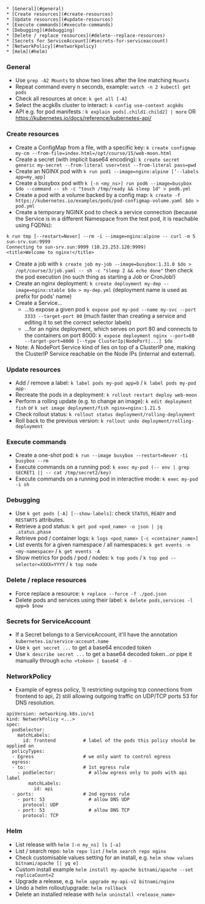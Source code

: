 <!-- TOC -->
    * [General](#general)
    * [Create resources](#create-resources)
    * [Update resources](#update-resources)
    * [Execute commands](#execute-commands)
    * [Debugging](#debugging)
    * [Delete / replace resources](#delete--replace-resources)
    * [Secrets for ServiceAccount](#secrets-for-serviceaccount)
    * [NetworkPolicy](#networkpolicy)
    * [Helm](#helm)
<!-- TOC -->

### General
- Use `grep -A2 Mounts` to show two lines after the line matching `Mounts`
- Repeat command every n seconds, example: `watch -n 2 kubectl get pods`
- Check all resources at once: `k get all [-A]`
- Select the acgk8s cluster to interact: `k config use-context acgk8s`
- API e.g. for pod manifests : `k explain pods[.child1.child2] | more` OR https://kubernetes.io/docs/reference/kubernetes-api/

### Create resources
- Create a ConfigMap from a file, with a specific key: `k create configmap my-cm --from-file=index.html=/opt/course/15/web-moon.html`
- Create a secret (with implicit base64 encoding): `k create secret generic my-secret --from-literal user=test --from-literal pass=pwd`
- Create an NGINX pod with `k run pod1 --image=nginx:alpine [’--labels app=my_app]`
- Create a busybox pod with `k [-n <my_ns>] run pod6 --image=busybox $do --command -- sh -c "touch /tmp/ready && sleep 1d" > pod6.yml`
- Create a pod with a volume backed by a config map: `k create -f https://kubernetes.io/examples/pods/pod-configmap-volume.yaml $do > pod.yml`
- Create a temporary NGINX pod to check a service connection (because the Service is in a different Namespace from the test pod, it is reachable using FQDNs):
```
k run tmp [--restart=Never] --rm -i --image=nginx:alpine -- curl -m 5 sun-srv.sun:9999
Connecting to sun-srv.sun:9999 (10.23.253.120:9999)
<title>Welcome to nginx!</title>
```
- Create a job with `k create job my-job --image=busybox:1.31.0 $do > /opt/course/3/job.yaml -- sh -c "sleep 2 && echo done"` then check the pod execution (no such thing as starting a Job or CronJob!)
- Create an nginx deployment: `k create deployment my-dep --image=nginx:stable $do > my-dep.yml` (deployment name is used as prefix for pods' name)
- Create a Service...
  - ...to expose a given pod `k expose pod my-pod --name my-svc --port 3333 --target-port 80` (much faster than creating a service and editing it to set the correct selector labels) 
  - ...for an nginx deployment, which serves on port 80 and connects to the containers on port 8000: `k expose deployment nginx --port=80 --target-port=8000 [--type ClusterIp|NodePort|...] $do`
- Note: A NodePort Service kind of lies on top of a ClusterIP one, making the ClusterIP Service reachable on the Node IPs (internal and external).

### Update resources
- Add / remove a label: `k label pods my-pod app=b` / `k label pods my-pod app-`
- Recreate the pods in a deployment: `k rollout restart deploy web-moon`
- Perform a rolling update (e.g. to change an image): `k edit deployment fish` or `k set image deployment/fish nginx=nginx:1.21.5`
- Check rollout status: `k rollout status deployment/rolling-deployment`
- Roll back to the previous version: `k rollout undo deployment/rolling-deployment`

### Execute commands
- Create a one-shot pod: `k run --image busybox --restart=Never -ti busybox --rm`
- Execute commands on a running pod: `k exec my-pod (-- env | grep SECRET1 || -- cat /tmp/secret2/key)`
- Execute commands on a running pod in interactive mode: `k exec my-pod -i sh`

### Debugging
- Use `k get pods [-A] [--show-labels]`: check `STATUS`, `READY` and `RESTARTS` attributes.
- Retrieve a pod status: `k get pod <pod_name> -o json | jq .status.phase`
- Retrieve pod / container logs: `k logs <pod_name> [-c <container_name>]`
- List events for a given namespace / all namespaces: `k get events -n <my-namespace>` / `k get events -A` 
- Show metrics for pods / pod / nodes: `k top pods` / `k top pod --selector=XXXX=YYYY` / `k top node`

### Delete / replace resources
- Force replace a resource: `k replace --force -f ./pod.json`
- Delete pods and services using their label: `k delete pods,services -l app=b $now`

### Secrets for ServiceAccount
- If a Secret belongs to a ServiceAccount, it'll have the annotation `kubernetes.io/service-account.name`
- Use `k get secret ...` to get a base64 encoded token 
- Use `k describe secret ...` to get a base64 decoded token...or pipe it manually through `echo <token> | base64 -d -`

### NetworkPolicy
- Example of egress policy, 1) restricting outgoing tcp connections from frontend to api, 2) still allowing outgoing traffic on UDP/TCP ports 53 for DNS resolution.
```
apiVersion: networking.k8s.io/v1
kind: NetworkPolicy <...>
spec:
  podSelector:
    matchLabels:
      id: frontend          # label of the pods this policy should be applied on
  policyTypes:
  - Egress                  # we only want to control egress
  egress:
  - to:                     # 1st egress rule
    - podSelector:            # allow egress only to pods with api label
        matchLabels:
          id: api
  - ports:                  # 2nd egress rule
    - port: 53                # allow DNS UDP
      protocol: UDP
    - port: 53                # allow DNS TCP
      protocol: TCP
```

### Helm
- List release with `helm [-n my_ns] ls [-a]`
- List / search repo: `helm repo list` / `helm search repo nginx`
- Check customisable values setting for an install, e.g. `helm show values bitnami/apache [| yq e]`
- Custom install example `helm install my-apache bitnami/apache --set replicaCount=2`
- Upgrade a release, e.g. `helm upgrade my-api-v2 bitnami/nginx`
- Undo a helm rollout/upgrade: `helm rollback`
- Delete an installed release with `helm uninstall <release_name>`
































[//]: # (### Debugging - part 2)
[//]: # (- Check cluster-level logs if you still cannot locate any relevant information.)
[//]: # (  - Check the kube-apiserver logs, e.g.)
[//]: # (    `sudo tail -100f /var/log/containers/kube-apiserver-k8s-control_kube-system_kube-apiserver-<hash>.log`)
[//]: # (  - Check the kubelet status / logs: `sudo systemctl status kubelet` / `sudo journalctl -fu kubelet`)
[//]: # (- More troubleshooting tips...)
[//]: # (  - for pods at https://kubernetes.io/docs/tasks/debug/debug-application/debug-running-pod/)
[//]: # (  - for applications at https://kubernetes.io/docs/tasks/debug/debug-application/)
[//]: # (  - for clusters at https://kubernetes.io/docs/tasks/debug/debug-cluster/)

[//]: # (### Linux)
[//]: # ()
[//]: # (- In vi / vim, to indent multiple lines:)
[//]: # (  - set the shiftwidth using :set shiftwidth=2)
[//]: # (  - mark multiple lines using **Shift v** and the up/down keys)
[//]: # (  - press `>` or `<`)
[//]: # (  - repeat / cancel the action using `.` / `u`)

[//]: # (### YAML templates)
[//]: # ()
[//]: # (- Search YAML templates)
[//]: # (  - in documentation web pages with `kind: <resource_name>`)
[//]: # (  - on disk with `grep -r <search> [directory]`)
[//]: # (- Pod: [Tasks]&#40;https://kubernetes.io/docs/tasks/&#41; > [Configure Pods and Containers]&#40;https://kubernetes.io/docs/tasks/configure-pod-container/&#41;, copy file URL then `wget <file_url>`and modify... )
[//]: # (- Deployment)
[//]: # (- ConfiMap)
[//]: # (- Secret)
[//]: # (- Service)

[//]: # (### References)
[//]: # (- https://kubernetes.io/docs/reference/k/cheatsheet/)
[//]: # (- https://github.com/dennyzhang/cheatsheet-kubernetes-A4)
[//]: # (- https://codefresh.io/blog/kubernetes-cheat-sheet/)
[//]: # (- https://intellipaat.com/blog/tutorial/devops-tutorial/kubernetes-cheat-sheet/)
